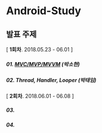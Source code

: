 # Android-Study



## 발표 주제

[ **1회차**. 2018.05.23 - 06.01 ]

##### 01. [MVC/MVP/MVVM](study/week1/android-architecture-pattern.md) (박소현)

##### 02. Thread, Handler, Looper (박태임)



[ **2회차**. 2018.06.01 - 06.08 ]

##### 03.

##### 04.

